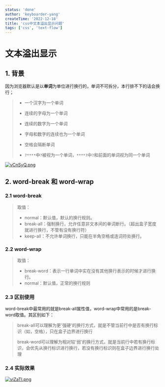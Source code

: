 ```yaml
---
status: 'done'
author: 'keyboarder-yang'
createTime: '2022-12-18'
title: 'css中文本溢出显示问题'
tags: ['css', 'text-flow']
---
```

# 文本溢出显示

## 1. 背景

因为浏览器默认是以**单词**为单位进行换行的，单词不可拆分，本行排不下的话会换行；

> + 一个汉字为一个单词
>
> + 连续的字母为一个单词
> + 连续的数字为一个单词
> + 字母和数字的连续也为一个单词
> + 空格会隔断单词
> + `?****`中`?`被视为一个单词，`****?`中`?`和前面的单词视为同一个单词

[![vCnSyQ.png](https://s1.ax1x.com/2022/07/28/vCnSyQ.png)](https://imgtu.com/i/vCnSyQ)

## 2. word-break 和 word-wrap

### 2.1 word-break

> 取值：
>
> + normal：默认值，默认的换行规则。
> + break-all：强制换行，允许任意非文本间的单词断行。（超出盒子宽度就进行换行，不管有没有换行符）
> + keep-all：不允许单词换行，只能在半角空格或连词符处换行。

### 2.2 word-wrap

> 取值：
>
> + break-word：表示一行单词中实在没有其他换行表示的时候才进行换行。
> + normal：默认值，正常的换行规则

### 2.3 区别使用

word-break中最常用的就是break-all属性值，word-wrap中常用的是break-word取值。其区别如下：

> break-all可以理解为更'强硬'的换行方式，就是不管当前行中是否有换行标识（如，空格），只在盒子边界进行换行
>
> break-word可以理解为相对较'弱'的换行方式，就是当前行中若有换行标识，会优先从换行标识进行换行，若没有换行标识则在盒子边界进行换行处理

### 2.4 实际效果

[![viZaTI.png](https://s1.ax1x.com/2022/07/30/viZaTI.png)](https://imgtu.com/i/viZaTI)
